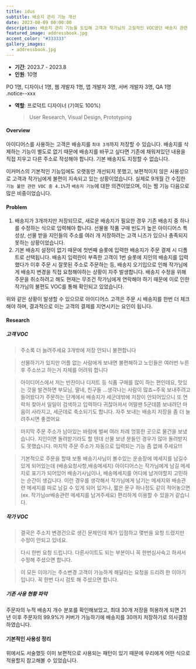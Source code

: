 ```yaml
---
title: idus
subtitle: 배송지 관리 기능 개선
date: 2023-08-09 00:00:00
description: 배송지 관리 기능을 도입해 고객과 작가님의 고질적인 VOC였던 배송지 관련 불편사항을 해결하고, 고객에게 매끄러운 주문 경험에 기여한 프로젝트입니다.
featured_image: addressbook.jpg
accent_color: "#333333"
gallery_images:
  - addressbook.jpg
---
```


- **기간**: 2023.7 - 2023.8
- **인원**: 10명

PO 1명, 디자이너 1명, 웹 개발자 1명, 앱 개발자 3명, 서버 개발자 3명, QA 1명
.notice--xxx

- **역할**: 프로덕트 디자이너 (기여도 100%)
  > User Research, Visual Design, Prototyping

#### Overview

아이디어스를 사용하는 고객은 배송지를 `최대 3개`까지 저장할 수 있습니다. 배송지를 삭제하는 기능이 별도로 없기 때문에 배송지를 바꾸고 싶다면 기존에 채워져있던 내용을 직접 지우고 다른 주소로 작성해야 합니다. 기본 배송지도 지정할 수 없습니다.

이커머스의 기본적인 기능임에도 오랫동안 개선되지 못했고, 보편적이지 않은 사용성으로 고객과 작가님에게 불편이 지속되고 있는 상황이었습니다. 실제로 9개월 간 수집한 `기능 불만 관련 VOC 중 4.1%`가 `배송지 기능`에 대한 의견이었으며, 이는 찜 기능 다음으로 많은 비중이었습니다.

#### Problem

1. 배송지가 3개까지만 저장되므로, 새로운 배송지가 필요한 경우 기존 배송지 중 하나를 수정하는 식으로 입력해야 합니다. 선물용 작품 구매 빈도가 높은 아이디어스 특성상, 선물 받을 지인들의 주소를 여러 개 저장하려는 고객 니즈가 있으나 충족되지 못하는 상황이었습니다.
2. 기본 배송지 설정이 없기 때문에 첫번째 슬롯에 입력한 배송지가 주문 결제 시 디폴트로 선택됩니다. 배송지 입력란이 부족한 고객이 1번 슬롯에 지인의 배송지를 입력했다가 이후 주문 시 잘못된 주소로 주문하는 등, 배송지 오기입으로 인해 작가님에게 배송지 변경을 직접 요청해야하는 상황이 자주 발생합니다. 배송지 수정을 위해 주문을 취소하려고 해도 현재는 무조건 작가님에게 연락해야 하기 때문에 이로 인한 작가님의 불편도 VOC를 통해 확인되고 있었습니다.

위와 같은 상황이 발생할 수 있으므로 아이디어스 고객은 주문 시 배송지를 한번 더 체크해야 하며, 결과적으로 이는 고객의 결제를 지연시키는 요인이 됩니다.

#### Research

##### 고객 VOC

> 주소록 더 늘려주세요 3개밖에 저장 안되니 불편합니다

> 선물하기가 있지만 어플 없는 사람에게 보내면 불편해하고 노인들은 여러번 누른후 주소쓰고 하는거 자체를 어려워 합니다

> 아이디어스에서 저는 반찬이나 디저트 등 식품 구매를 많이 하는 편인데요, 맛있는 것을 발견하면 부모님, 딸네, 친구들 ...생각나는 사람이 많죠~주욱 보내주려고 들어왔다가 주문하는 단계에서 배송지가 세군데밖에 저장이 안되어있으니 또 연락처 찾아서 일일이 검색하고 입력하다 귀찮아져서 어떨땐 5군데쯤 보내려던 마음이 사라지고, 세군데로 축소되기도 합니다. 자주 보내는 배송지 저장을 좀 더 늘려주시면 좋겠어요

> 마지막 주문 주소가 남아있는 바람에 벌써 여러 차례 엉뚱한 곳으로 물건을 보냈습니다. 지인이면 돌려받기라도 할 텐데 선물 보낸 분들인 경우가 많아 돌려받지도 못했습니다. 마지막 주문 주소가 자동으로 입력되는 기능 좀 없애 주세요!!!

> 기본적으로 주문을 할때 보통 배송기사님이 볼수있는 운송장에 메세지를 남길수 있게 되어있는데 (배송요청사항,배송메세지) 아이디어스는 작가님에게 남길 메세지로 표기가 되어있어 배송기사님이나, 배송메세지를 어디에 남겨야할지 고민하는 순간이 생깁니다. 이런 경우를 생각해서 작가님에게 남기는 메세지와 배송관련 메세지를 따로 남길 수 있게 되어 있거나, 짧은 문구 하나정도 같이 적어놓으면(ex. 작가님or배송관련 메세지를 남겨주세요) 편리하게 이용할 수 있을거 같습니다.

##### 작가 VOC

> 결국은 주소지 변경건으로 생긴 문제인데 제가 입점하고 몇번을 요청 드렸지만 수정이 안되고 있네요.

> 다시 한번 요청 드립니다. 다른사이트도 되는 부분이니 꼭 한번심사숙고 하셔서 수정해 주셨으면 합니다.

> 이 모든 이야기는 주소변경 고객이 가능하게 해달라는 요청을 드리려 한 이야기 입니다. 꼭 한번 다시 검토 해 주셨으면 합니다.

##### 기존 사용 현황 파악

주문자의 누적 배송지 개수 분포를 확인해보았고, 최대 30개 저장을 허용하게 되면 21년 이후 주문자의 99.9%가 커버가 가능하기에 배송지를 30까지 저장하기로 의사결정 하였습니다.

#### 기본적인 사용성 정리

위에서도 서술했듯 이미 보편적으로 사용되는 패턴이 있기 때문에 우리에게 어떤 식으로 적용할지 참고해볼 수 있었습니다.
